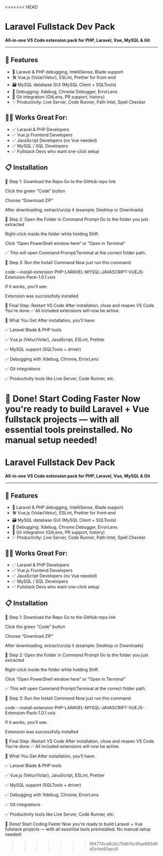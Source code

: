 <<<<<<< HEAD
# Laravel Fullstack Dev Pack

**All‑in‑one VS Code extension pack for PHP, Laravel, Vue, MySQL & Git**

---

## 🚀 Features
- 🐘 Laravel & PHP debugging, IntelliSense, Blade support  
- 🛠️ Vue.js (Volar/Vetur), ESLint, Prettier for front-end  
- 🗃️ MySQL database GUI (MySQL Client + SQLTools)  
- 🐞 Debugging: Xdebug, Chrome Debugger, ErrorLens  
- 🌱 Git integration (GitLens, PR support, history)  
- ✨ Productivity: Live Server, Code Runner, Path Intel, Spell Checker

## 👨‍💻 Works Great For:
- ✅ Laravel & PHP Developers
- ✅ Vue.js Frontend Developers
- ✅ JavaScript Developers (no Vue needed)
- ✅ MySQL / SQL Developers
- ✅ Fullstack Devs who want one-click setup


## 📋 Installation

🔽 Step 1: Download the Repo
Go to the GitHub repo link

Click the green "Code" button

Choose “Download ZIP”

After downloading, extract/unzip it (example: Desktop or Downloads)

📁 Step 2: Open the Folder in Command Prompt
Go to the folder you just extracted

Right-click inside the folder while holding Shift

Click “Open PowerShell window here” or “Open in Terminal”

✅ This will open Command Prompt/Terminal at the correct folder path.

🧩 Step 3: Run the Install Command
Now just run this command:

code --install-extension PHP-LARAVEL-MYSQL-JAVASCRIPT-VUEJS-Extension-Pack-1.0.1.vsix

If it works, you’ll see:

Extension was successfully installed

🔁 Final Step: Restart VS Code
After installation, close and reopen VS Code.
You're done ✅ All included extensions will now be active.


🧠 What You Get
After installation, you’ll have:

✅ Laravel Blade & PHP tools

✅ Vue.js (Vetur/Volar), JavaScript, ESLint, Prettier

✅ MySQL support (SQLTools + driver)

✅ Debugging with Xdebug, Chrome, ErrorLens

✅ Git integrations

✅ Productivity tools like Live Server, Code Runner, etc.

🎉 Done! Start Coding Faster
Now you're ready to build Laravel + Vue fullstack projects — with all essential tools preinstalled. No manual setup needed!
=======
# Laravel Fullstack Dev Pack

**All‑in‑one VS Code extension pack for PHP, Laravel, Vue, MySQL & Git**

---

## 🚀 Features
- 🐘 Laravel & PHP debugging, IntelliSense, Blade support  
- 🛠️ Vue.js (Volar/Vetur), ESLint, Prettier for front-end  
- 🗃️ MySQL database GUI (MySQL Client + SQLTools)  
- 🐞 Debugging: Xdebug, Chrome Debugger, ErrorLens  
- 🌱 Git integration (GitLens, PR support, history)  
- ✨ Productivity: Live Server, Code Runner, Path Intel, Spell Checker

## 👨‍💻 Works Great For:
- ✅ Laravel & PHP Developers
- ✅ Vue.js Frontend Developers
- ✅ JavaScript Developers (no Vue needed)
- ✅ MySQL / SQL Developers
- ✅ Fullstack Devs who want one-click setup


## 📋 Installation

🔽 Step 1: Download the Repo
Go to the GitHub repo link

Click the green "Code" button

Choose “Download ZIP”

After downloading, extract/unzip it (example: Desktop or Downloads)

📁 Step 2: Open the Folder in Command Prompt
Go to the folder you just extracted

Right-click inside the folder while holding Shift

Click “Open PowerShell window here” or “Open in Terminal”

✅ This will open Command Prompt/Terminal at the correct folder path.

🧩 Step 3: Run the Install Command
Now just run this command:

code --install-extension PHP-LARAVEL-MYSQL-JAVASCRIPT-VUEJS-Extension-Pack-1.0.1.vsix

If it works, you’ll see:

Extension was successfully installed

🔁 Final Step: Restart VS Code
After installation, close and reopen VS Code.
You're done ✅ All included extensions will now be active.


🧠 What You Get
After installation, you’ll have:

✅ Laravel Blade & PHP tools

✅ Vue.js (Vetur/Volar), JavaScript, ESLint, Prettier

✅ MySQL support (SQLTools + driver)

✅ Debugging with Xdebug, Chrome, ErrorLens

✅ Git integrations

✅ Productivity tools like Live Server, Code Runner, etc.

🎉 Done! Start Coding Faster
Now you're ready to build Laravel + Vue fullstack projects — with all essential tools preinstalled. No manual setup needed!
>>>>>>> f94774ca9c6c75db10c9faa885d6d5cfee81aec8
